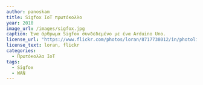 ```yaml
---
author: panoskam
title: Sigfox IoT πρωτόκολλο
year: 2010 
image_url: /images/sigfox.jpg
caption: Ένα άρθρωμα Sigfox συνδεδεμένο με ένα Arduino Uno.
license_url: "https://www.flickr.com/photos/loran/8717738012/in/photolist-ehmFMN-qokajW-HxsZ2K-dyPTEU-eWqbX6-2cxKmNk-oFWoH8-2jovmrq-2jormWx-2jovmrL"
license_text: loran, flickr
categories:
  - Πρωτόκολλα IoT
tags:
  - Sigfox
  - WAN
---
```

